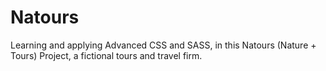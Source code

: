 # Natours
Learning and applying Advanced CSS and SASS, in this Natours (Nature + Tours) Project, a fictional tours and travel firm. 
